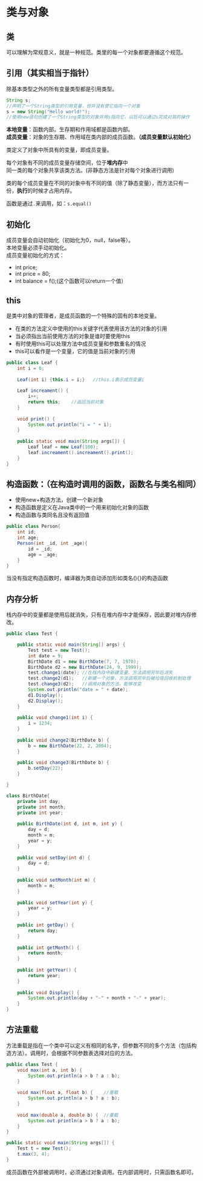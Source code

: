 ﻿类与对象
=====
类
---
可以理解为常规意义，就是一种规范。类里的每一个对象都要遵循这个规范。

引用（其实相当于指针）
---
除基本类型之外的所有变量类型都是引用类型。

```java
String s;
//声明了一个String类型的引用变量，但并没有使它指向一个对象
s = new String("Hello world!");
//使用new语句创建了一个String类型的对象并用s指向它，以后可以通过s完成对其的操作
```

**本地变量**：函数内部。生存期和作用域都是函数内部。<br>
**成员变量**：对象的生存期、作用域在类内部的成员函数。**（成员变量默认初始化）**

类定义了对象中所具有的变量，即成员变量。

每个对象有不同的成员变量存储空间，位于**堆内存**中<br>
同一类的每个对象共享该类方法。(非静态方法是针对每个对象进行调用)

类的每个成员变量在不同的对象中有不同的值（除了静态变量），而方法只有一份，**执行**的时候才占用内存。

函数是通过`.`来调用，如：`s.equal()`

初始化
---
成员变量会自动初始化（初始化为0，null，false等）。<br>
本地变量必须手动初始化。<br>
成员变量初始化的方式：

- int price;<br>
- int price = 80;<br>
- int balance = f();(这个函数可以return一个值）

this
---
是类中对象的管理者，是成员函数的一个特殊的固有的本地变量。
* 在类的方法定义中使用的this关键字代表使用该方法的对象的引用
* 当必须指出当前使用方法的对象是谁时要使用this
* 有时使用this可以处理方法中成员变量和参数重名的情况
* this可以看作是一个变量，它的值是当前对象的引用
```java
public class Leaf {
    int i = 0;
    
    Leaf(int i) {this.i = i;}	//this.i表示成员变量i
    
    Leaf increament() {
        i++;
        return this;	//返回当前对象
    }
    
    void print() {
        System.out.println("i = " + i);
    }
    
    public static void main(String args[]) {
        Leaf leaf = new Leaf(100);
        leaf.increament().increament().print();
    }
}
```

构造函数：（在构造时调用的函数，函数名与类名相同）
---
- 使用new+构造方法，创建一个新对象
- 构造函数是定义在Java类中的一个用来初始化对象的函数
- 构造函数与类同名且没有返回值

```java
public class Person{
    int id;
    int age;
    Person(int _id, int _age){
        id = _id;
        age = _age;
    }
}
```
当没有指定构造函数时，编译器为类自动添加形如类名(){}的构造函数



## 内存分析

栈内存中的变量都是使用后就消失，只有在堆内存中才能保存，因此要对堆内存修改。

```java
public class Test {

	public static void main(String[] args) {
		Test test = new Test();
		int date = 9;
		BirthDate d1 = new BirthDate(7, 7, 1970);
		BirthDate d2 = new BirthDate(24, 9, 1999);
		test.change1(date);	//在栈内存中新建变量，方法调用完毕后消失
		test.change2(d1);	//新建一个对象，方法调用完毕后被垃圾回收机制处理
		test.change3(d2);	//调用对象的方法，能够改变
		System.out.println("date = " + date);
		d1.Display();
		d2.Display();
	}
	
	public void change1(int i) {
		i = 1234;
	}
	
	public void change2(BirthDate b) {
		b = new BirthDate(22, 2, 2004);
	}
	
	public void change3(BirthDate b) {
		b.setDay(22);
	}

}

class BirthDate{
	private int day;
	private int month;
	private int year;
	
	public BirthDate(int d, int m, int y) {
		day = d;
		month = m;
		year = y;
	}
	
	public void setDay(int d) {
		day = d;
	}
	
	public void setMonth(int m) {
		month = m;
	}
	
	public void setYear(int y) {
		year = y;
	}
	
	public int getDay() {
		return day;
	}
	
	public int getMonth() {
		return month;
	}
	
	public int getYear() {
		return year;
	}
	
	public void Display() {
		System.out.println(day + "-" + month + "-" + year);
	}
}
```

## 方法重载

方法重载是指在一个类中可以定义有相同的名字，但参数不同的多个方法（包括构造方法）。调用时，会根据不同参数表选择对应的方法。

```java
public class Test {
    void max(int a, int b) {
        System.out.println(a > b ? a : b);
    }
    
    void max(float a, float b) {	//重载
        System.out.println(a > b ? a : b);
    }
    
    void max(double a, double b) {	//重载
        System.out.println(a > b ? a : b);
    }
}

public static void main(String args[]) {
    Test t = new Test();
    t.max(3, 4);
}
```
成员函数在外部被调用时，必须通过对象调用。在内部调用时，只需函数名即可。
